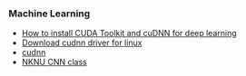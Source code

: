### Machine Learning
* [How to install CUDA Toolkit and cuDNN for deep learning](https://pyimagesearch.com/2016/07/04/how-to-install-cuda-toolkit-and-cudnn-for-deep-learning/)
* [Download cudnn driver for linux](https://developer.nvidia.com/cuda-downloads)
* [cudnn](https://github.com/jumbokh/csu1111-class/blob/main/robots/cudnn.md)
* [NKNU CNN class](https://github.com/jumbokh/nknu-class/tree/main/CNN)


